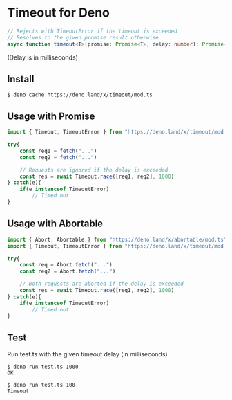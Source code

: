# Timeout for Deno

```typescript
// Rejects with TimeoutError if the timeout is exceeded
// Resolves to the given promise result otherwise
async function timeout<T>(promise: Promise<T>, delay: number): Promise<T> 
```

(Delay is in milliseconds)

## Install

    $ deno cache https://deno.land/x/timeout/mod.ts

## Usage with Promise

```typescript
import { Timeout, TimeoutError } from "https://deno.land/x/timeout/mod.ts"

try{
    const req1 = fetch("...")
    const req2 = fetch("...")

    // Requests are ignored if the delay is exceeded
    const res = await Timeout.race([req1, req2], 1000)
} catch(e){
    if(e instanceof TimeoutError)
        // Timed out
}
```

## Usage with Abortable

```typescript
import { Abort, Abortable } from "https://deno.land/x/abortable/mod.ts"
import { Timeout, TimeoutError } from "https://deno.land/x/timeout/mod.ts"

try{
    const req = Abort.fetch("...")
    const req2 = Abort.fetch("...")

    // Both requests are aborted if the delay is exceeded
    const res = await Timeout.race([req1, req2], 1000)
} catch(e){
    if(e instanceof TimeoutError)
        // Timed out
}
```

## Test

Run test.ts with the given timeout delay (in milliseconds)

    $ deno run test.ts 1000
    OK

    $ deno run test.ts 100
    Timeout